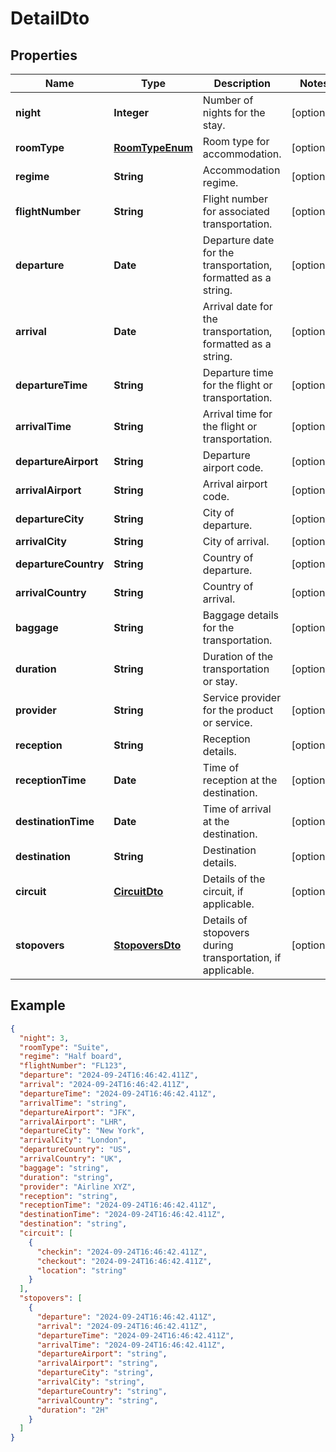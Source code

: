 # DetailDto

## Properties

| Name                 | Type                                | Description                                                   | Notes      |
|----------------------|-------------------------------------|---------------------------------------------------------------|------------|
| **night**            | **Integer**                         | Number of nights for the stay.                                | [optional] |
| **roomType**         | [**RoomTypeEnum**](RoomTypeEnum.md) | Room type for accommodation.                                  | [optional] |
| **regime**           | **String**                          | Accommodation regime.                                         | [optional] |
| **flightNumber**     | **String**                          | Flight number for associated transportation.                  | [optional] |
| **departure**        | **Date**                            | Departure date for the transportation, formatted as a string. | [optional] |
| **arrival**          | **Date**                            | Arrival date for the transportation, formatted as a string.   | [optional] |
| **departureTime**    | **String**                          | Departure time for the flight or transportation.              | [optional] |
| **arrivalTime**      | **String**                          | Arrival time for the flight or transportation.                | [optional] |
| **departureAirport** | **String**                          | Departure airport code.                                       | [optional] |
| **arrivalAirport**   | **String**                          | Arrival airport code.                                         | [optional] |
| **departureCity**    | **String**                          | City of departure.                                            | [optional] |
| **arrivalCity**      | **String**                          | City of arrival.                                              | [optional] |
| **departureCountry** | **String**                          | Country of departure.                                         | [optional] |
| **arrivalCountry**   | **String**                          | Country of arrival.                                           | [optional] |
| **baggage**          | **String**                          | Baggage details for the transportation.                       | [optional] |
| **duration**         | **String**                          | Duration of the transportation or stay.                       | [optional] |
| **provider**         | **String**                          | Service provider for the product or service.                  | [optional] |
| **reception**        | **String**                          | Reception details.                                            | [optional] |
| **receptionTime**    | **Date**                            | Time of reception at the destination.                         | [optional] |
| **destinationTime**  | **Date**                            | Time of arrival at the destination.                           | [optional] |
| **destination**      | **String**                          | Destination details.                                          | [optional] |
| **circuit**          | [**CircuitDto**](CircuitDto.md)     | Details of the circuit, if applicable.                        | [optional] |
| **stopovers**        | [**StopoversDto**](StopoversDto.md) | Details of stopovers during transportation, if applicable.    | [optional] |

## Example

```json
{
  "night": 3,
  "roomType": "Suite",
  "regime": "Half board",
  "flightNumber": "FL123",
  "departure": "2024-09-24T16:46:42.411Z",
  "arrival": "2024-09-24T16:46:42.411Z",
  "departureTime": "2024-09-24T16:46:42.411Z",
  "arrivalTime": "string",
  "departureAirport": "JFK",
  "arrivalAirport": "LHR",
  "departureCity": "New York",
  "arrivalCity": "London",
  "departureCountry": "US",
  "arrivalCountry": "UK",
  "baggage": "string",
  "duration": "string",
  "provider": "Airline XYZ",
  "reception": "string",
  "receptionTime": "2024-09-24T16:46:42.411Z",
  "destinationTime": "2024-09-24T16:46:42.411Z",
  "destination": "string",
  "circuit": [
    {
      "checkin": "2024-09-24T16:46:42.411Z",
      "checkout": "2024-09-24T16:46:42.411Z",
      "location": "string"
    }
  ],
  "stopovers": [
    {
      "departure": "2024-09-24T16:46:42.411Z",
      "arrival": "2024-09-24T16:46:42.411Z",
      "departureTime": "2024-09-24T16:46:42.411Z",
      "arrivalTime": "2024-09-24T16:46:42.411Z",
      "departureAirport": "string",
      "arrivalAirport": "string",
      "departureCity": "string",
      "arrivalCity": "string",
      "departureCountry": "string",
      "arrivalCountry": "string",
      "duration": "2H"
    }
  ]
}
```

